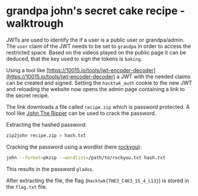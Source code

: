 # grandpa john's secret cake recipe - walktrough

JWTs are used to identify the if a user is a public user or grandpa/admin. The `user` claim of the JWT needs to be set to `grandpa` in order to access the restricted space. Based on the videos played on the public page it can be deduced, that the key used to sign the tokens is `baking`.

Using a tool like [https://10015.io/tools/jwt-encoder-decoder](https://10015.io/tools/jwt-encoder-decoder) a JWT with the needed claims can be created and signed. Setting the `hacktwk_auth` cookie to the new JWT and reloading the website now opens the admin page containing a link to the secret recipe.

The link downloads a file called `recipe.zip` which is password protected. A tool like [John The Ripper](https://github.com/openwall/john) can be used to crack the password.

Extracting the hashed password:

```sh
zip2john recipe.zip > hash.txt
```

Cracking the password using a wordlist (here [rockyou](https://github.com/brannondorsey/naive-hashcat/releases/download/data/rockyou.txt)):

```sh
john --format=pkzip --wordlist=/path/to/rockyou.txt hash.txt
```

This results in the password `glados`.

After extracting the file, the flag (`Hacktwk{THE3_C4K3_15_4_L13}`) is stored in the `flag.txt` file.
